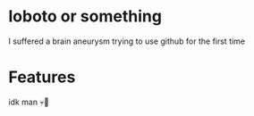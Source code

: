 # loboto or something
I suffered a brain aneurysm trying to use github for the first time 
# Features
idk man 💀🙏
